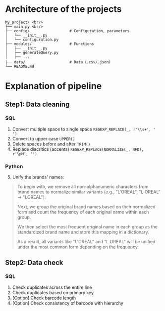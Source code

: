 # Architecture of the projects

```
My_project/ <br/>
├── main.py <br/>                 
├── config/                  # Configuration, parameters
│   └── __init__.py       
│   └── configuration.py       
├── modules/                 # Functions
│   ├── __init__.py         
│   ├── generateQuery.py        
│   ├── ...                  
├── data/                    # Data（.csv/.json）
└── README.md                
```

# Explanation of pipeline
## Step1: Data cleaning
### SQL
1. Convert multiple space to single space ```REGEXP_REPLACE(_, r'\\s+', ' ')```
2. Convert to upper case ```UPPER()```
3. Delete spaces before and after ```TRIM()```
4. Replace diacritics (accents) ```REGEXP_REPLACE(NORMALIZE(_, NFD), r'\pM', '')```
### Python
5. Unify the brands' names:

> To begin with, we remove all non-alphanumeric characters from brand names to normalize similar variants (e.g., "L'OREAL", "L OREAL" → "LOREAL").  
>
> Next, we group the original brand names based on their normalized form and count the frequency of each original name within each group.  
>
> We then select the most frequent original name in each group as the standardized brand name and store this mapping in a dictionary.
> 
> As a result, all variants like "L'OREAL" and "L OREAL" will be unified under the most common form depending on the frequency.  



## Step2: Data check
### SQL
1. Check duplicates across the entire line
2. Check duplicates based on primary key
3. [Option] Check barcode length
4. [Option] Check consistency of barcode with hierarchy
